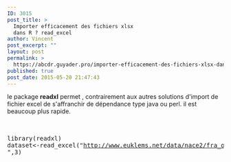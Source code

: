 ```yaml
---
ID: 3015
post_title: >
  Importer efficacement des fichiers xlsx
  dans R ? read_excel
author: Vincent
post_excerpt: ""
layout: post
permalink: >
  https://abcdr.guyader.pro/importer-efficacement-des-fichiers-xlsx-dans-r-read_excel/
published: true
post_date: 2015-05-20 21:47:43
---
```

le package <strong>readxl</strong> permet , contrairement aux autres solutions d'import de fichier excel de s'affranchir de dépendance type java ou perl. il est beaucoup plus rapide.<br /><br /> <pre lang='rsplus'><br />library(readxl)<br />dataset&lt;-read_excel("http://www.euklems.net/data/nace2/fra_output_12i.xlsx ",3)<br /></pre>